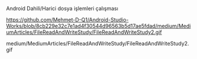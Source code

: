 Android Dahili/Harici dosya işlemleri çalışması

https://github.com/Mehmet-D-Q1/Android-Studio-Works/blob/8cb229e32c7e1ad4f30544d96563b5d17ae5fdad/medium/MediumArticles/FileReadAndWriteStudy/FileReadAndWriteStudy2.gif

medium/MediumArticles/FileReadAndWriteStudy/FileReadAndWriteStudy2.gif
